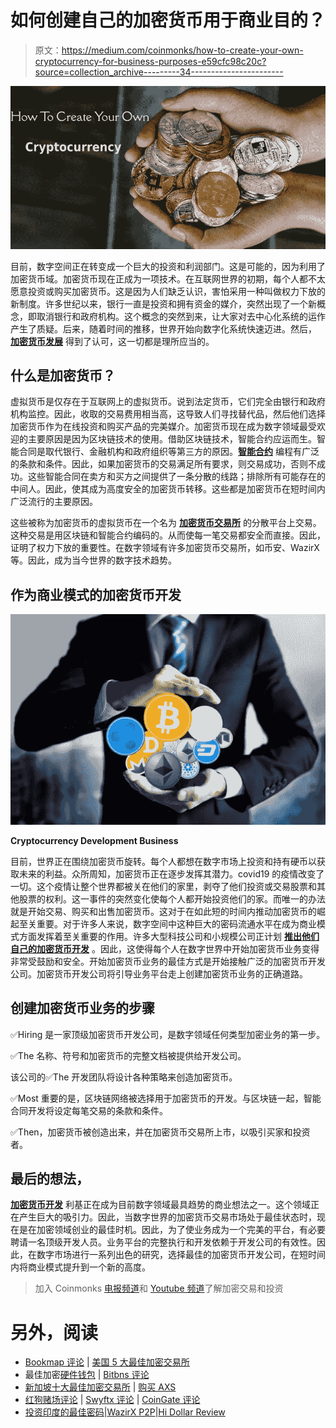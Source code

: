 # 如何创建自己的加密货币用于商业目的？

> 原文：<https://medium.com/coinmonks/how-to-create-your-own-cryptocurrency-for-business-purposes-e59cfc98c20c?source=collection_archive---------34----------------------->

![](img/e39f525d2bd22d0e7f4cd10d5853a4e2.png)

目前，数字空间正在转变成一个巨大的投资和利润部门。这是可能的，因为利用了加密货币域。加密货币现在正成为一项技术。在互联网世界的初期，每个人都不太愿意投资或购买加密货币。这是因为人们缺乏认识，害怕采用一种叫做权力下放的新制度。许多世纪以来，银行一直是投资和拥有资金的媒介，突然出现了一个新概念，即取消银行和政府机构。这个概念的突然到来，让大家对去中心化系统的运作产生了质疑。后来，随着时间的推移，世界开始向数字化系统快速迈进。然后， [**加密货币发展**](https://bit.ly/3zFMl9X) 得到了认可，这一切都是理所应当的。

## **什么是加密货币？**

虚拟货币是仅存在于互联网上的虚拟货币。说到法定货币，它们完全由银行和政府机构监控。因此，收取的交易费用相当高，这导致人们寻找替代品，然后他们选择加密货币作为在线投资和购买产品的完美媒介。加密货币现在成为数字领域最受欢迎的主要原因是因为区块链技术的使用。借助区块链技术，智能合约应运而生。智能合同是取代银行、金融机构和政府组织等第三方的原因。[**智能合约**](https://www.investopedia.com/terms/s/smart-contracts.asp) 编程有广泛的条款和条件。因此，如果加密货币的交易满足所有要求，则交易成功，否则不成功。这些智能合同在卖方和买方之间提供了一条分散的线路；排除所有可能存在的中间人。因此，使其成为高度安全的加密货币转移。这些都是加密货币在短时间内广泛流行的主要原因。

这些被称为加密货币的虚拟货币在一个名为 [**加密货币交易所**](https://bit.ly/3xyREFx) 的分散平台上交易。这种交易是用区块链和智能合约编码的。从而使每一笔交易都安全而直接。因此，证明了权力下放的重要性。在数字领域有许多加密货币交易所，如币安、WazirX 等。因此，成为当今世界的数字技术趋势。

## **作为商业模式的加密货币开发**

![](img/149dc8284d0947c8586151c88e8b7797.png)

**Cryptocurrency Development Business**

目前，世界正在围绕加密货币旋转。每个人都想在数字市场上投资和持有硬币以获取未来的利益。众所周知，加密货币正在逐步发挥其潜力。covid19 的疫情改变了一切。这个疫情让整个世界都被关在他们的家里，剥夺了他们投资或交易股票和其他股票的权利。这一事件的突然变化使每个人都开始投资他们的家。而唯一的办法就是开始交易、购买和出售加密货币。这对于在如此短的时间内推动加密货币的崛起至关重要。对于许多人来说，数字空间中这种巨大的密码流通水平在成为商业模式方面发挥着至关重要的作用。许多大型科技公司和小规模公司正计划 [**推出他们自己的加密货币开发**](https://bit.ly/3zFMl9X) 。因此，这使得每个人在数字世界中开始加密货币业务变得非常受鼓励和安全。开始加密货币业务的最佳方式是开始接触广泛的加密货币开发公司。加密货币开发公司将引导业务平台走上创建加密货币业务的正确道路。

## **创建加密货币业务的步骤**

✅Hiring 是一家顶级加密货币开发公司，是数字领域任何类型加密业务的第一步。

✅The 名称、符号和加密货币的完整文档被提供给开发公司。

该公司的✅The 开发团队将设计各种策略来创造加密货币。

✅Most 重要的是，区块链网络被选择用于加密货币的开发。与区块链一起，智能合同开发将设定每笔交易的条款和条件。

✅Then，加密货币被创造出来，并在加密货币交易所上市，以吸引买家和投资者。

## **最后的想法，**

[**加密货币开发**](https://bit.ly/3zFMl9X) 利基正在成为目前数字领域最具趋势的商业想法之一。这个领域正在产生巨大的吸引力。因此，当数字世界的加密货币交易市场处于最佳状态时，现在是在加密领域创业的最佳时机。因此，为了使业务成为一个完美的平台，有必要聘请一名顶级开发人员。业务平台的完整执行和开发依赖于开发公司的有效性。因此，在数字市场进行一系列出色的研究，选择最佳的加密货币开发公司，在短时间内将商业模式提升到一个新的高度。

> 加入 Coinmonks [电报频道](https://t.me/coincodecap)和 [Youtube 频道](https://www.youtube.com/c/coinmonks/videos)了解加密交易和投资

# 另外，阅读

*   [Bookmap 评论](https://coincodecap.com/bookmap-review-2021-best-trading-software) | [美国 5 大最佳加密交易所](https://coincodecap.com/crypto-exchange-usa)
*   最佳加密[硬件钱包](/coinmonks/hardware-wallets-dfa1211730c6) | [Bitbns 评论](/coinmonks/bitbns-review-38256a07e161)
*   [新加坡十大最佳加密交易所](https://coincodecap.com/crypto-exchange-in-singapore) | [购买 AXS](https://coincodecap.com/buy-axs-token)
*   [红狗赌场评论](https://coincodecap.com/red-dog-casino-review) | [Swyftx 评论](https://coincodecap.com/swyftx-review) | [CoinGate 评论](https://coincodecap.com/coingate-review)
*   [投资印度的最佳密码](https://coincodecap.com/best-crypto-to-invest-in-india-in-2021)|[WazirX P2P](https://coincodecap.com/wazirx-p2p)|[Hi Dollar Review](https://coincodecap.com/hi-dollar-review)